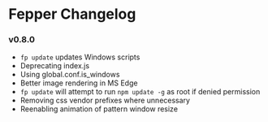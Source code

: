 # Fepper Changelog

### v0.8.0
* `fp update` updates Windows scripts
* Deprecating index.js
* Using global.conf.is\_windows
* Better image rendering in MS Edge
* `fp update` will attempt to run `npm update -g` as root if denied permission
* Removing css vendor prefixes where unnecessary
* Reenabling animation of pattern window resize
